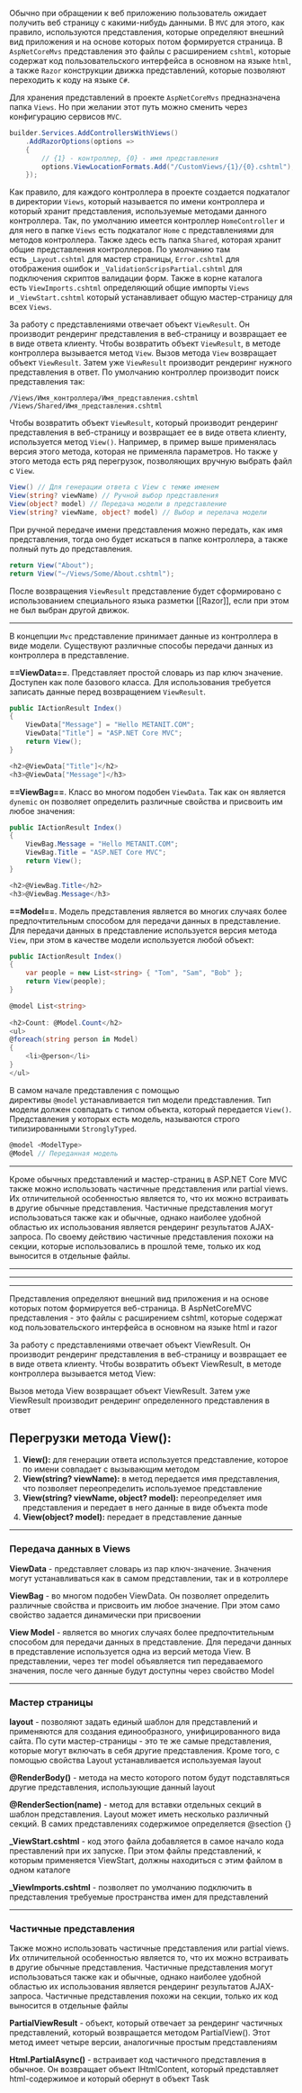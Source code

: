 Обычно при обращении к веб приложению пользователь ожидает получить веб страницу
с какими-нибудь данными. В `MVC` для этого, как правило, используются представления, которые определяют внешний вид приложения и на основе которых потом формируется страница. В `AspNetCoreMvs` представления это файлы с расширением `cshtml`, которые содержат код пользовательского интерфейса в основном на языке `html`, а также  `Razor`
конструкции движка представлений, которые позволяют переходить к коду на языке `C#`.

Для хранения представлений в проекте `AspNetCoreMvs` предназначена папка `Views`.
Но при желании этот путь можно сменить через конфигурацию сервисов `MVC`.

```c#
builder.Services.AddControllersWithViews()
    .AddRazorOptions(options =>
    {
        // {1} - контроллер, {0} - имя представления
        options.ViewLocationFormats.Add("/CustomViews/{1}/{0}.cshtml"); 
    });
```

Как правило, для каждого контроллера в проекте создается подкаталог в директории `Views`, который называется по имени контроллера и который хранит представления, используемые методами данного контроллера. Так, по умолчанию имеется контроллер `HomeController` и для него в папке `Views` есть подкаталог `Home` с представлениями для методов контроллера. Также здесь есть папка `Shared`, которая хранит общие представления  контроллеров. По умолчанию там есть `_Layout.cshtml` для мастер страницы, `Error.cshtml` для отображения ошибок и `_ValidationScripsPartial.cshtml` для подключения скриптов валидации форм.
Также в корне каталога есть `ViewImports.cshtml` определяющий общие импорты `Views`
и `_ViewStart.cshtml` который устанавливает общую мастер-страницу для всех `Views`. 

За работу с представлениями отвечает объект `ViewResult`. Он производит рендеринг представления в веб-страницу и возвращает ее в виде ответа клиенту. Чтобы возвратить объект `ViewResult`, в методе контроллера вызывается метод `View`. Вызов метода `View` возвращает объект `ViewResult`. Затем уже `ViewResult` производит рендеринг нужного представления в ответ. По умолчанию контроллер производит поиск представления так:

```
/Views/Имя_контроллера/Имя_представления.cshtml
/Views/Shared/Имя_представления.cshtml
```

Чтобы возвратить объект `ViewResult`, который производит рендеринг представления в веб-страницу и возвращает ее в виде ответа клиенту, используется метод `View()`. Например, в пример выше применялась версия этого метода, которая не применяла параметров. Но также у этого метода есть ряд перегрузок, позволяющих вручную выбрать файл с `View`.

```c#
View() // Для генерации ответа c View с темже именем
View(string? viewName) // Ручной выбор представления
View(object? model) // Передача модели в представление
View(string? viewName, object? model) // Выбор и перелача модели
```

При ручной передаче имени представления можно передать, как имя представления,
тогда оно будет искаться в папке контроллера, а также полный путь до представления.

```c#
return View("About");
return View("~/Views/Some/About.cshtml");
```

После возвращения `ViewResult` представление будет сформировано с использованием специального языка разметки [[Razor]], если при этом не был выбран другой движок.

---
В концепции `Mvc` представление принимает данные из контроллера в виде модели.
Существуют различные способы передачи данных из контроллера в представление.

**==ViewData==**. Представляет простой словарь из пар ключ значение. Доступен как поле базового класса. Для использования требуется записать данные перед возвращением `ViewResult`.

```c#
public IActionResult Index()
{
    ViewData["Message"] = "Hello METANIT.COM";
    ViewData["Title"] = "ASP.NET Core MVC";
    return View();
}
```

```c#
<h2>@ViewData["Title"]</h2>
<h3>@ViewData["Message"]</h3>
```

**==ViewBag==**. Класс во многом подобен `ViewData`. Так как он является `dynemic` он
позволяет определить различные свойства и присвоить им любое значения:

```c#
public IActionResult Index()
{
    ViewBag.Message = "Hello METANIT.COM";
    ViewBag.Title = "ASP.NET Core MVC";
    return View();
}
```

```c#
<h2>@ViewBag.Title</h2>
<h3>@ViewBag.Message</h3>
```

**==Model==**. Модель представления является во многих случаях более предпочтительным способом для передачи данных в представление. Для передачи данных в представление используется версия метода `View`, при этом в качестве модели используется любой объект:

```c#
public IActionResult Index()
{
    var people = new List<string> { "Tom", "Sam", "Bob" };
    return View(people);
}
```

```c#
@model List<string>
 
<h2>Count: @Model.Count</h2>
<ul>
@foreach(string person in Model)
{
    <li>@person</li>
}
</ul>
```

В самом начале представления с помощью директивы `@model` устанавливается тип модели представления. Тип модели должен совпадать с типом объекта, который передается `View()`.
Представления у которых есть модель, называются строго типизированными `StronglyTyped`.

```c#
@model <ModelType>
@Model // Переданная модель
```

---

Кроме обычных представлений и мастер-страниц в ASP.NET Core MVC также можно использовать частичные представления или partial views. Их отличительной особенностью является то, что их можно встраивать в другие обычные представления. Частичные представления могут использоваться также как и обычные, однако наиболее удобной областью их использования является рендеринг результатов AJAX-запроса. По своему действию частичные представления похожи на секции, которые использовались в прошлой теме, только их код выносится в отдельные файлы.








---
---
---
Представления определяют внешний вид приложения и на основе которых потом формируется веб-страница. В AspNetCoreMVC представления - это файлы с расширением cshtml, которые содержат код пользовательского интерфейса в основном на языке html и razor

За работу с представлениями отвечает объект ViewResult. Он производит рендеринг представления в веб-страницу и возвращает ее в виде ответа клиенту. Чтобы возвратить объект ViewResult, в методе контроллера вызывается метод View:

Вызов метода View возвращает объект ViewResult. Затем уже ViewResult производит рендеринг определенного представления в ответ

## Перегрузки метода View():

1. **View():** для генерации ответа используется представление, которое по имени совпадает с вызывающим методом
2. **View(string? viewName):** в метод передается имя представления, что позволяет переопределить используемое представление
3. **View(string? viewName, object? model):** переопределяет имя представления и передает в него данные в виде объекта mode
4. **View(object? model):** передает в представление данные

---

### Передача данных в Views

**ViewData** - представляет словарь из пар ключ-значение. Значения могут устанавливаться как в самом представлении, так и в котроллере

**ViewBag** - во многом подобен ViewData. Он позволяет определить различные свойства и присвоить им любое значение. При этом само свойство задается динамически при присвоении

**View Model** - является во многих случаях более предпочтительным способом для передачи данных в представление. Для передачи данных в представление используется одна из версий метода View. В представлении, через тег model объявляется тип передаваемого значения, после чего данные будут доступны через свойство Model

---

### Мастер страницы

**layout** - позволяют задать единый шаблон для представлений и применяются для создания единообразного, унифицированного вида сайта. По сути мастер-страницы - это те же самые представления, которые могут включать в себя другие представления. Кроме того, с помощью свойства Layout устанавливается используемая layout

**\@‌RenderBody()** - метода на место которого потом будут подставляться другие представления, использующие данный layout

**\@‌RenderSection(name)** - метод для вставки отдельных секций в шаблон представления. Layout может иметь несколько различный секций. В самих представлениях содержимое определяется \@‌section {}

**\_ViewStart.cshtml** - код этого файла добавляется в самое начало кода преставлений при их запуске. При этом файлы представлений, к которым применяется ViewStart, должны находиться с этим файлом в одном каталоге

**\_ViewImports.cshtml** - позволяет по умолчанию подключить в представления требуемые пространства имен для представлений

---

### Частичные представления

Также можно использовать частичные представления или partial views. Их отличительной особенностью является то, что их можно встраивать в другие обычные представления. Частичные представления могут использоваться также как и обычные, однако наиболее удобной областью их использования является рендеринг результатов AJAX-запроса. Частичные представления похожи на секции, только их код выносится в отдельные файлы

**PartialViewResult** - объект, который отвечает за рендеринг частичных представлений, который возвращается методом PartialView(). Этот метод имеет четыре версии, аналогичные простым представлениям

**Html.PartialAsync()** - встраивает код частичного представления в обычное. Он возвращает объект IHtmlContent, который представляет html-содержимое и который обернут в объект Task